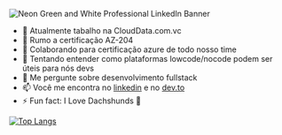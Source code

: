 ![Neon Green and White Professional LinkedIn Banner](https://user-images.githubusercontent.com/59040502/122133123-83267180-ce12-11eb-9d64-0187fff1fbfb.png)


- 🔭 Atualmente tabalho na CloudData.com.vc
- 🌱 Rumo a certificação AZ-204
- 👯 Colaborando para certificação azure de todo nosso time
- 🤔 Tentando entender como plataformas lowcode/nocode podem ser úteis para nós devs
- 💬 Me pergunte sobre desenvolvimento fullstack
- 📫 Você me encontra no [linkedin](/https://www.linkedin.com/in/lucas-silverio-062250126/) e no [dev.to](/https://dev.to/silverio27)
- ⚡ Fun fact: I Love Dachshunds 🦴


[![Top Langs](https://github-readme-stats.vercel.app/api/top-langs/?username=silverio27)](https://github.com/silverio27/github-readme-stats)

